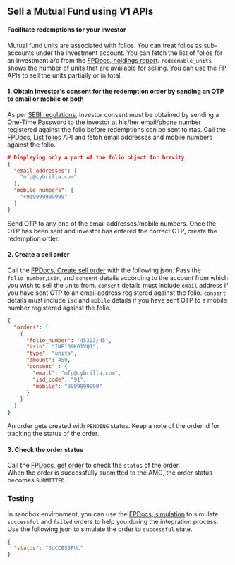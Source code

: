 ## Sell a Mutual Fund using V1 APIs
#### Facilitate redemptions for your investor

Mutual fund units are associated with folios. You can treat folios as sub-accounts under the investment account. You can fetch the list of folios for an investment a/c from the [FPDocs, holdings report](https://fintechprimitives.com/api/#get-holding-report). `redeemable_units` shows the number of units that are available for selling. You can use the FP APIs to sell the units partially or in total.

#### 1. Obtain investor's consent for the redemption order by sending an OTP to email or mobile or both
As per [SEBI regulations](https://www.sebi.gov.in/legal/circulars/mar-2022/discontinuation-of-usage-of-pool-accounts-for-transactions-in-the-units-of-mutual-funds-clarifications-with-respect-to-circulars-dated-october-4-2021_56887.html), investor consent must be obtained by sending a One-Time Password to the investor at his/her email/phone number registered against the folio before redemptions can be sent to rtas. Call the [FPDocs, List folios](https://fintechprimitives.com/docs/api/#list-folios) API and fetch email addresses and mobile numbers against the folio.
```json
# Displaying only a part of the folio object for brevity
{
  "email_addresses": [
    "mfp@cybrilla.com"
  ],
  "mobile_numbers": [
    "+919999999999"
  ]
}
```
Send OTP to any one of the email addresses/mobile numbers. Once the OTP has been sent and investor has entered the correct OTP, create the redemption order.

#### 2. Create a sell order

Call the [FPDocs, Create sell order](https://fintechprimitives.com/api/#post-create-sell-order) with the following json. Pass the `folio_number`,`isin`, and `consent` details according to the account from which you wish to sell the units from. `consent` details must include `email` address if you have sent OTP to an email address registered against the folio. `consent` details must include `isd` and `mobile` details if you have sent OTP to a mobile number registered against the folio. 

```json
{
  "orders": [
    {
      "folio_number": "45323/45",
      "isin": "INF109K01VQ1",
      "type": "units",
      "amount": 450,
      "consent" : {
        "email": "mfp@cybrilla.com",
        "isd_code": "91",
        "mobile": "9999999999"
      }
    }
  ]
}
```

An order gets created with `PENDING` status. Keep a note of the order id for tracking the status of the order.

#### 3. Check the order status

Call the [FPDocs, get order](https://fintechprimitives.com/api/#get-fetch-single-order) to check the `status` of the order.  
When the order is successfully submitted to the AMC, the order status becomes `SUBMITTED`.
### Testing

In sandbox environment, you can use the [FPDocs, simulation](https://fintechprimitives.com/api/#post-order-simulation) to simulate `successful` and `failed` orders to help you during the integration process. Use the following json to simulate the order to `successful` state.

```json
{
  "status": "SUCCESSFUL"
}
```
